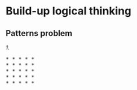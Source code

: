 # Build-up logical thinking

## Patterns problem

_1._

<pre>
* * * * *
* * * * *
* * * * *
* * * * *
* * * * *
</pre>

